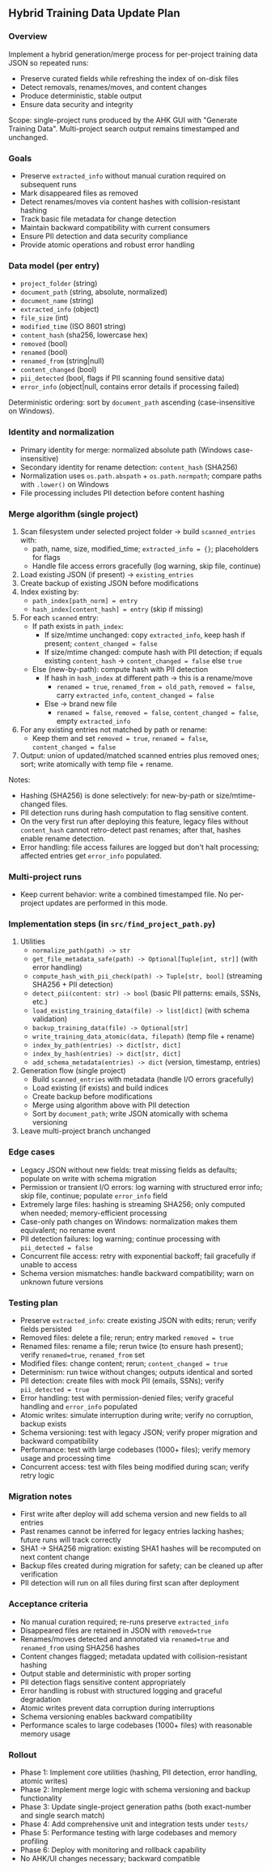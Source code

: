 ## Hybrid Training Data Update Plan

### Overview
Implement a hybrid generation/merge process for per-project training data JSON so repeated runs:
- Preserve curated fields while refreshing the index of on-disk files
- Detect removals, renames/moves, and content changes
- Produce deterministic, stable output
- Ensure data security and integrity

Scope: single-project runs produced by the AHK GUI with "Generate Training Data". Multi-project search output remains timestamped and unchanged.

### Goals
- Preserve `extracted_info` without manual curation required on subsequent runs
- Mark disappeared files as removed
- Detect renames/moves via content hashes with collision-resistant hashing
- Track basic file metadata for change detection
- Maintain backward compatibility with current consumers
- Ensure PII detection and data security compliance
- Provide atomic operations and robust error handling

### Data model (per entry)
- `project_folder` (string)
- `document_path` (string, absolute, normalized)
- `document_name` (string)
- `extracted_info` (object)
- `file_size` (int)
- `modified_time` (ISO 8601 string)
- `content_hash` (sha256, lowercase hex)
- `removed` (bool)
- `renamed` (bool)
- `renamed_from` (string|null)
- `content_changed` (bool)
- `pii_detected` (bool, flags if PII scanning found sensitive data)
- `error_info` (object|null, contains error details if processing failed)

Deterministic ordering: sort by `document_path` ascending (case-insensitive on Windows).

### Identity and normalization
- Primary identity for merge: normalized absolute path (Windows case-insensitive)
- Secondary identity for rename detection: `content_hash` (SHA256)
- Normalization uses `os.path.abspath` + `os.path.normpath`; compare paths with `.lower()` on Windows
- File processing includes PII detection before content hashing

### Merge algorithm (single project)
1) Scan filesystem under selected project folder → build `scanned_entries` with:
   - path, name, size, modified_time; `extracted_info = {}`; placeholders for flags
   - Handle file access errors gracefully (log warning, skip file, continue)
2) Load existing JSON (if present) → `existing_entries`
3) Create backup of existing JSON before modifications
4) Index existing by:
   - `path_index[path_norm] = entry`
   - `hash_index[content_hash] = entry` (skip if missing)
5) For each `scanned` entry:
   - If path exists in `path_index`:
     - If size/mtime unchanged: copy `extracted_info`, keep hash if present; `content_changed = false`
     - If size/mtime changed: compute hash with PII detection; if equals existing `content_hash` → `content_changed = false` else `true`
   - Else (new-by-path): compute hash with PII detection
     - If hash in `hash_index` at different path → this is a rename/move
       - `renamed = true`, `renamed_from = old_path`, `removed = false`, carry `extracted_info`, `content_changed = false`
     - Else → brand new file
       - `renamed = false`, `removed = false`, `content_changed = false`, empty `extracted_info`
6) For any existing entries not matched by path or rename:
   - Keep them and set `removed = true`, `renamed = false`, `content_changed = false`
7) Output: union of updated/matched scanned entries plus removed ones; sort; write atomically with temp file + rename.

Notes:
- Hashing (SHA256) is done selectively: for new-by-path or size/mtime-changed files.
- PII detection runs during hash computation to flag sensitive content.
- On the very first run after deploying this feature, legacy files without `content_hash` cannot retro-detect past renames; after that, hashes enable rename detection.
- Error handling: file access failures are logged but don't halt processing; affected entries get `error_info` populated.

### Multi-project runs
- Keep current behavior: write a combined timestamped file. No per-project updates are performed in this mode.

### Implementation steps (in `src/find_project_path.py`)
1) Utilities
   - `normalize_path(path) -> str`
   - `get_file_metadata_safe(path) -> Optional[Tuple[int, str]]` (with error handling)
   - `compute_hash_with_pii_check(path) -> Tuple[str, bool]` (streaming SHA256 + PII detection)
   - `detect_pii(content: str) -> bool` (basic PII patterns: emails, SSNs, etc.)
   - `load_existing_training_data(file) -> list[dict]` (with schema validation)
   - `backup_training_data(file) -> Optional[str]`
   - `write_training_data_atomic(data, filepath)` (temp file + rename)
   - `index_by_path(entries) -> dict[str, dict]`
   - `index_by_hash(entries) -> dict[str, dict]`
   - `add_schema_metadata(entries) -> dict` (version, timestamp, entries)
2) Generation flow (single project)
   - Build `scanned_entries` with metadata (handle I/O errors gracefully)
   - Load existing (if exists) and build indices
   - Create backup before modifications
   - Merge using algorithm above with PII detection
   - Sort by `document_path`; write JSON atomically with schema versioning
3) Leave multi-project branch unchanged

### Edge cases
- Legacy JSON without new fields: treat missing fields as defaults; populate on write with schema migration
- Permission or transient I/O errors: log warning with structured error info; skip file, continue; populate `error_info` field
- Extremely large files: hashing is streaming SHA256; only computed when needed; memory-efficient processing
- Case-only path changes on Windows: normalization makes them equivalent; no rename event
- PII detection failures: log warning; continue processing with `pii_detected = false`
- Concurrent file access: retry with exponential backoff; fail gracefully if unable to access
- Schema version mismatches: handle backward compatibility; warn on unknown future versions

### Testing plan
- Preserve `extracted_info`: create existing JSON with edits; rerun; verify fields persisted
- Removed files: delete a file; rerun; entry marked `removed = true`
- Renamed files: rename a file; rerun twice (to ensure hash present); verify `renamed=true`, `renamed_from` set
- Modified files: change content; rerun; `content_changed = true`
- Determinism: run twice without changes; outputs identical and sorted
- PII detection: create files with mock PII (emails, SSNs); verify `pii_detected = true`
- Error handling: test with permission-denied files; verify graceful handling and `error_info` populated
- Atomic writes: simulate interruption during write; verify no corruption, backup exists
- Schema versioning: test with legacy JSON; verify proper migration and backward compatibility
- Performance: test with large codebases (1000+ files); verify memory usage and processing time
- Concurrent access: test with files being modified during scan; verify retry logic

### Migration notes
- First write after deploy will add schema version and new fields to all entries
- Past renames cannot be inferred for legacy entries lacking hashes; future runs will track correctly
- SHA1 → SHA256 migration: existing SHA1 hashes will be recomputed on next content change
- Backup files created during migration for safety; can be cleaned up after verification
- PII detection will run on all files during first scan after deployment

### Acceptance criteria
- No manual curation required; re-runs preserve `extracted_info`
- Disappeared files are retained in JSON with `removed=true`
- Renames/moves detected and annotated via `renamed=true` and `renamed_from` using SHA256 hashes
- Content changes flagged; metadata updated with collision-resistant hashing
- Output stable and deterministic with proper sorting
- PII detection flags sensitive content appropriately
- Error handling is robust with structured logging and graceful degradation
- Atomic writes prevent data corruption during interruptions
- Schema versioning enables backward compatibility
- Performance scales to large codebases (1000+ files) with reasonable memory usage

### Rollout
- Phase 1: Implement core utilities (hashing, PII detection, error handling, atomic writes)
- Phase 2: Implement merge logic with schema versioning and backup functionality
- Phase 3: Update single-project generation paths (both exact-number and single search match)
- Phase 4: Add comprehensive unit and integration tests under `tests/`
- Phase 5: Performance testing with large codebases and memory profiling
- Phase 6: Deploy with monitoring and rollback capability
- No AHK/UI changes necessary; backward compatible


